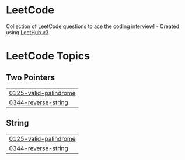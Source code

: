 # LeetCode
Collection of LeetCode questions to ace the coding interview! - Created using [LeetHub v3](https://github.com/raphaelheinz/LeetHub-3.0)

<!---LeetCode Topics Start-->
# LeetCode Topics
## Two Pointers
|  |
| ------- |
| [0125-valid-palindrome](https://github.com/heeyoonjik/LeetCode/tree/master/0125-valid-palindrome) |
| [0344-reverse-string](https://github.com/heeyoonjik/LeetCode/tree/master/0344-reverse-string) |
## String
|  |
| ------- |
| [0125-valid-palindrome](https://github.com/heeyoonjik/LeetCode/tree/master/0125-valid-palindrome) |
| [0344-reverse-string](https://github.com/heeyoonjik/LeetCode/tree/master/0344-reverse-string) |
<!---LeetCode Topics End-->